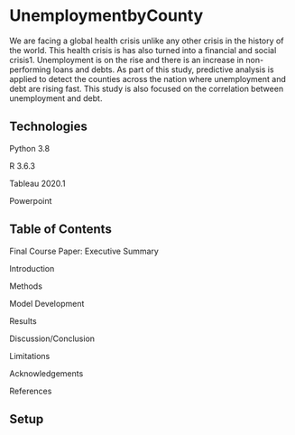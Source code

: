 # UnemploymentbyCounty

We are facing a global health crisis unlike any other crisis in the history of the world. This health crisis is has also turned into a financial and social crisis1. Unemployment is on the rise and there is an increase in non-performing loans and debts. As part of this study, predictive analysis is applied to detect the counties across the nation where unemployment and debt are rising fast. This study is also focused on the correlation between unemployment and debt.

## Technologies
Python 3.8

R 3.6.3

Tableau 2020.1

Powerpoint

## Table of Contents
Final Course Paper:
  Executive Summary
  
  Introduction
  
  Methods
  
  Model Development
  
  Results
  
  Discussion/Conclusion
  
  Limitations
  
  Acknowledgements
  
  References
  

## Setup
